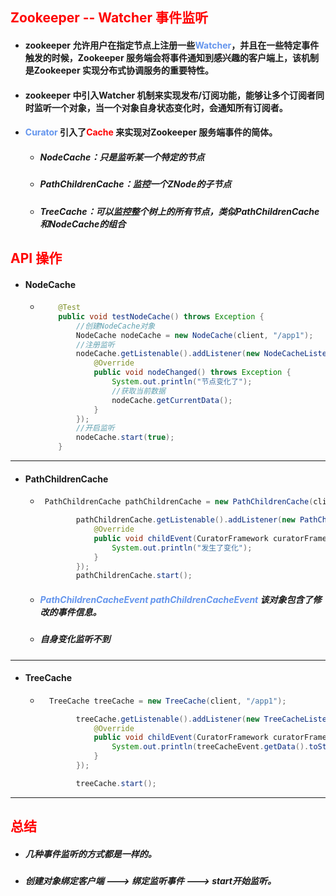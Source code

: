 

## <font color='red'>Zookeeper -- Watcher 事件监听</font>



- #### zookeeper 允许用户在指定节点上注册一些<font color='cornflowerblue'>Watcher</font>，并且在一些特定事件触发的时候，Zookeeper 服务端会将事件通知到感兴趣的客户端上，该机制是Zookeeper 实现分布式协调服务的重要特性。

- #### zookeeper 中引入Watcher 机制来实现发布/订阅功能，能够让多个订阅者同时监听一个对象，当一个对象自身状态变化时，会通知所有订阅者。

- #### <font color='cornflowerblue'>Curator</font> 引入了<font color='red'>Cache</font> 来实现对Zookeeper 服务端事件的简体。

  - ##### NodeCache：只是监听某一个特定的节点

  - ##### PathChildrenCache：监控一个ZNode的子节点

  - ##### TreeCache：可以监控整个树上的所有节点，类似PathChildrenCache和NodeCache的组合







## <font color='red'>API 操作</font> 



- #### NodeCache

  - ```java
     	@Test
        public void testNodeCache() throws Exception {
            //创建NodeCache对象
            NodeCache nodeCache = new NodeCache(client, "/app1");
            //注册监听
            nodeCache.getListenable().addListener(new NodeCacheListener() {
                @Override
                public void nodeChanged() throws Exception {
                    System.out.println("节点变化了");
                    //获取当前数据
                    nodeCache.getCurrentData();
                }
            });
            //开启监听
            nodeCache.start(true);
        }
    ```



<hr>

- #### PathChildrenCache

  - ```java
     PathChildrenCache pathChildrenCache = new PathChildrenCache(client, "/app1", true);
    
            pathChildrenCache.getListenable().addListener(new PathChildrenCacheListener() {
                @Override
                public void childEvent(CuratorFramework curatorFramework, PathChildrenCacheEvent pathChildrenCacheEvent) throws Exception {
                    System.out.println("发生了变化");
                }
            });
            pathChildrenCache.start();
    ```

  - ##### <font color='cornflowerblue'>PathChildrenCacheEvent pathChildrenCacheEvent</font> 该对象包含了修改的事件信息。

  - ##### 自身变化监听不到



<hr>

- #### TreeCache

  - ```java
      TreeCache treeCache = new TreeCache(client, "/app1");
    
            treeCache.getListenable().addListener(new TreeCacheListener() {
                @Override
                public void childEvent(CuratorFramework curatorFramework, TreeCacheEvent treeCacheEvent) throws Exception {
                    System.out.println(treeCacheEvent.getData().toString());
                }
            });
    
            treeCache.start();
    ```





<hr>



## <font color='red'>总结</font>

- ##### 几种事件监听的方式都是一样的。

- ##### 创建对象绑定客户端 --->  绑定监听事件 ---> start开始监听。